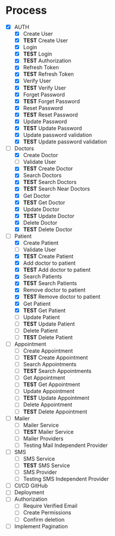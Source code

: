 # Process

- [x] AUTH
  - [x] Create User
  - [x] **TEST** Create User
  - [x] Login
  - [x] **TEST** Login
  - [x] **TEST** Authorization
  - [x] Refresh Token
  - [x] **TEST** Refresh Token
  - [x] Verify User
  - [x] **TEST** Verify User
  - [x] Forget Password
  - [x] **TEST** Forget Password
  - [x] Reset Password
  - [x] **TEST** Reset Password
  - [x] Update Password
  - [x] **TEST** Update Password
  - [x] Update password validation
  - [x] **TEST** Update password validation
- [ ] Doctors
  - [x] Create Doctor
  - [ ] Validate User
  - [x] **TEST** Create Doctor
  - [x] Search Doctors
  - [x] **TEST** Search Doctors
  - [x] **TEST** Search Near Doctors
  - [x] Get Doctor
  - [x] **TEST** Get Doctor
  - [x] Update Doctor
  - [x] **TEST** Update Doctor
  - [x] Delete Doctor
  - [x] **TEST** Delete Doctor
- [ ] Patient
  - [x] Create Patient
  - [ ] Validate User
  - [x] **TEST** Create Patient
  - [x] Add doctor to patient
  - [x] **TEST** Add doctor to patient
  - [x] Search Patients
  - [x] **TEST** Search Patients
  - [x] Remove doctor to patient
  - [x] **TEST** Remove doctor to patient
  - [x] Get Patient
  - [x] **TEST** Get Patient
  - [ ] Update Patient
  - [ ] **TEST** Update Patient
  - [ ] Delete Patient
  - [ ] **TEST** Delete Patient
- [ ] Appointment
  - [ ] Create Appointment
  - [ ] **TEST** Create Appointment
  - [ ] Search Appointments
  - [ ] **TEST** Search Appointments
  - [ ] Get Appointment
  - [ ] **TEST** Get Appointment
  - [ ] Update Appointment
  - [ ] **TEST** Update Appointment
  - [ ] Delete Appointment
  - [ ] **TEST** Delete Appointment
- [ ] Mailer
  - [ ] Mailer Service
  - [ ] **TEST** Mailer Service
  - [ ] Mailer Providers
  - [ ] Testing Mail Independent Provider
- [ ] SMS
  - [ ] SMS Service
  - [ ] **TEST** SMS Service
  - [ ] SMS Provider
  - [ ] Testing SMS Independent Provider
- [ ] CI/CD GitHub
- [ ] Deployment
- [ ] Authorization
  - [ ] Require Verified Email
  - [ ] Create Permissions
  - [ ] Confirm deletion
- [ ] Implement Pagination
